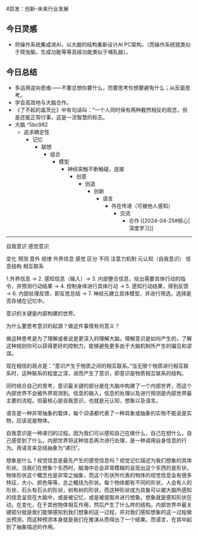 #启发：创新-未来行业发展
## 今日灵感

- 将操作系统集成进AI，以大脑的结构重新设计AI PC架构，（而操作系统就类似于爬虫脑，生成功能等等高级功能类似于哺乳脑）。

## 今日总结

- 多运用逆向思维——不要总想你要什么，而要思考你想要避免什么；从反面思考。
- 学会高效地与大脑合作。
- 《了不起的盖茨比》中有句话叫：“一个人同时保有两种截然相反的观念，但是还能正常行事，这是一流智慧的标志。
- 大脑 ^5bc982
	- 追求确定性
		- 记忆
			- 联想
				- 组合
					- 模型
						- 神经突触不断触碰，连接
							- 创意
								- 创造
									- 创新
										- 语言
											- 外在传递（可被他人感知）
												- 交流
													- 合作
[[2024-04-25#核心|深度学习]] 

--- 

自我意识
感觉意识

变化
	预测
		意外
			规律
				外界信息
					感觉
						区分
							不同
								注意力机制
									元认知（自我意识）
										信息结构
											相互联系

1.外界信息  ->  2. 感知信息（输入）->  3. 内部整合信息，给出需要具体行动的指令，并预测行动结果  ->  4. 控制身体进行具体行动  ->  5. 感知行动结果，得到反馈  ->  6. 内部处理反馈，即反思总结  ->  7. 神经元建立具体模型，并进行筛选，选择是否存储在记忆中。

意识的关键是内部构建的世界。

为什么要思考意识的起源？做这件事情有何意义？

做这种思考是为了理解或者说是更深入的理解大脑，理解意识是如何产生的，了解这种规则你可以获得更好的控制力，能够避免更多由于大脑机制所产生的偏见和谬误。

现在相信的观点是：“意识产生于物质之间的相互联系。”当无限个物质进行相互联系时，这种联系的程度之深，进而产生了意识，即意识是物质相互联系的结构。

同时结合自己的思考，意识最关键的部分是在大脑中构建了一个内部世界，而这个内部世界不会被外界观测到。信息的输入，信息的处理以及进行预测是内部世界最主要的流程。但最核心是自我意识，也就是元认知，想象以及语言。

语言是一种非常抽象的载体，每个词语都代表了一种具象或抽象的实物不能说是实物，应该说是物体。

自我意识是一种递归的过程。因为我们可以感知自己在做什么，自己在想什么，自己感受到了什么，内部世界将这种信息再次进行处理，是一种调用自身信息的行为。用语言来总结抽象为“递归”。

想象是什么？视觉信息是最先产生的感觉信息吗？视觉记忆描述为我们想象的具体形状。当我们在想象个东西时，脑海中总会非常模糊的呈现出这个东西的是形状。物体形状这个概念也是非常之抽象，而这个形状所代表的物体的视觉信息会有很多特征，大小、颜色等等，总之概括为形状。每个物体都有不同的形状，人会有人的形状，石头有石头的形状，树有树的形状，而这种形状成为具象可以被大脑所感知的信息呈现在大脑中，或是被记忆，或是被提取并进行想象。想象就是感知形状在动，在变化，在于其他物体相互作用，然后产生了什么样的结构。内部世界中最关键部分就是我们能够感知到我们想象的这一过程，并对我们感知想象的这一过程做出预测，而这种预测本身就是我们在推演从而得出了一个结果。而语言，在其中起到了抽象描述的作用。
